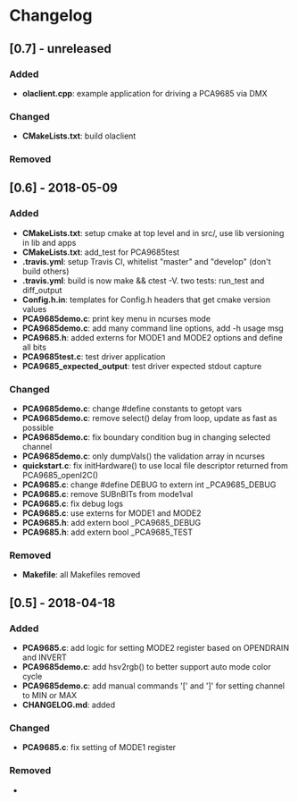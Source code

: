 # Changelog


## [0.7] - unreleased
### Added
- **olaclient.cpp**: example application for driving a PCA9685 via DMX

### Changed
- **CMakeLists.txt**: build olaclient

### Removed


## [0.6] - 2018-05-09
### Added
- **CMakeLists.txt**: setup cmake at top level and in src/, use lib versioning in lib and apps
- **CMakeLists.txt**: add_test for PCA9685test
- **.travis.yml**: setup Travis CI, whitelist "master" and "develop" (don't build others)
- **.travis.yml**: build is now make && ctest -V.  two tests: run_test and diff_output
- **Config.h.in**: templates for Config.h headers that get cmake version values
- **PCA9685demo.c**: print key menu in ncurses mode
- **PCA9685demo.c**: add many command line options, add -h usage msg
- **PCA9685.h**: added externs for MODE1 and MODE2 options and define all bits
- **PCA9685test.c**: test driver application
- **PCA9685_expected_output**: test driver expected stdout capture

### Changed
- **PCA9685demo.c**: change #define constants to getopt vars
- **PCA9685demo.c**: remove select() delay from loop, update as fast as possible
- **PCA9685demo.c**: fix boundary condition bug in changing selected channel
- **PCA9685demo.c**: only dumpVals() the validation array in ncurses
- **quickstart.c**: fix initHardware() to use local file descriptor returned from PCA9685_openI2C()
- **PCA9685.c**: change #define DEBUG to extern int \_PCA9685_DEBUG
- **PCA9685.c**: remove SUBnBITs from mode1val
- **PCA9685.c**: fix debug logs
- **PCA9685.c**: use externs for MODE1 and MODE2
- **PCA9685.h**: add extern bool \_PCA9685_DEBUG
- **PCA9685.h**: add extern bool \_PCA9685_TEST

### Removed
- **Makefile**: all Makefiles removed


## [0.5] - 2018-04-18
### Added
- **PCA9685.c**: add logic for setting MODE2 register based on OPENDRAIN and INVERT
- **PCA9685demo.c**: add hsv2rgb() to better support auto mode color cycle
- **PCA9685demo.c**: add manual commands '[' and ']' for setting channel to MIN or MAX
- **CHANGELOG.md**: added

### Changed
- **PCA9685.c**: fix setting of MODE1 register

### Removed
- 

